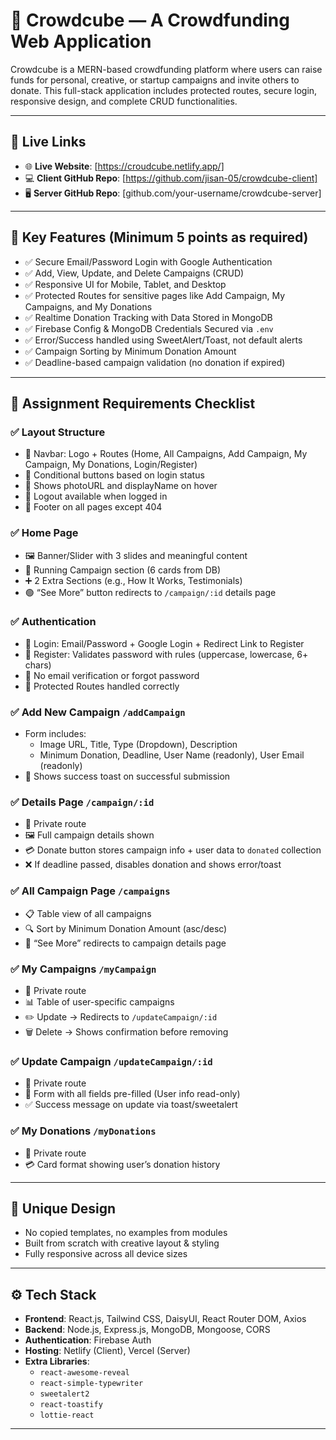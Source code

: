 # 🚀 Crowdcube — A Crowdfunding Web Application

Crowdcube is a MERN-based crowdfunding platform where users can raise funds for personal, creative, or startup campaigns and invite others to donate. This full-stack application includes protected routes, secure login, responsive design, and complete CRUD functionalities.

---

## 🔗 Live Links

- 🌐 **Live Website**: [https://croudcube.netlify.app/]
- 💻 **Client GitHub Repo**: [https://github.com/jisan-05/crowdcube-client]
- 🖥️ **Server GitHub Repo**: [github.com/your-username/crowdcube-server]

---

## 📌 Key Features (Minimum 5 points as required)

- ✅ Secure Email/Password Login with Google Authentication
- ✅ Add, View, Update, and Delete Campaigns (CRUD)
- ✅ Responsive UI for Mobile, Tablet, and Desktop
- ✅ Protected Routes for sensitive pages like Add Campaign, My Campaigns, and My Donations
- ✅ Realtime Donation Tracking with Data Stored in MongoDB
- ✅ Firebase Config & MongoDB Credentials Secured via `.env`
- ✅ Error/Success handled using SweetAlert/Toast, not default alerts
- ✅ Campaign Sorting by Minimum Donation Amount
- ✅ Deadline-based campaign validation (no donation if expired)

---

## 🧾 Assignment Requirements Checklist

### ✅ Layout Structure
- 🔹 Navbar: Logo + Routes (Home, All Campaigns, Add Campaign, My Campaign, My Donations, Login/Register)
- 🔹 Conditional buttons based on login status
- 🔹 Shows photoURL and displayName on hover
- 🔹 Logout available when logged in
- 🔹 Footer on all pages except 404

### ✅ Home Page
- 🖼️ Banner/Slider with 3 slides and meaningful content
- 📣 Running Campaign section (6 cards from DB)
- ➕ 2 Extra Sections (e.g., How It Works, Testimonials)
- 🟢 “See More” button redirects to `/campaign/:id` details page

### ✅ Authentication
- 📄 Login: Email/Password + Google Login + Redirect Link to Register
- 📄 Register: Validates password with rules (uppercase, lowercase, 6+ chars)
- 🚫 No email verification or forgot password
- 🔐 Protected Routes handled correctly

### ✅ Add New Campaign `/addCampaign`
- Form includes:
  - Image URL, Title, Type (Dropdown), Description
  - Minimum Donation, Deadline, User Name (readonly), User Email (readonly)
- 🧾 Shows success toast on successful submission

### ✅ Details Page `/campaign/:id`
- 🔐 Private route
- 🖼️ Full campaign details shown
- 💳 Donate button stores campaign info + user data to `donated` collection
- ❌ If deadline passed, disables donation and shows error/toast

### ✅ All Campaign Page `/campaigns`
- 📋 Table view of all campaigns
- 🔍 Sort by Minimum Donation Amount (asc/desc)
- 🔗 “See More” redirects to campaign details page

### ✅ My Campaigns `/myCampaign`
- 🔐 Private route
- 📊 Table of user-specific campaigns
- ✏️ Update → Redirects to `/updateCampaign/:id`
- 🗑️ Delete → Shows confirmation before removing

### ✅ Update Campaign `/updateCampaign/:id`
- 🔐 Private route
- 📝 Form with all fields pre-filled (User info read-only)
- ✅ Success message on update via toast/sweetalert

### ✅ My Donations `/myDonations`
- 🔐 Private route
- 💳 Card format showing user’s donation history

---

## 🎨 Unique Design
- No copied templates, no examples from modules
- Built from scratch with creative layout & styling
- Fully responsive across all device sizes

---

## ⚙️ Tech Stack

- **Frontend**: React.js, Tailwind CSS, DaisyUI, React Router DOM, Axios
- **Backend**: Node.js, Express.js, MongoDB, Mongoose, CORS
- **Authentication**: Firebase Auth
- **Hosting**: Netlify (Client), Vercel (Server)
- **Extra Libraries**:
  - `react-awesome-reveal`
  - `react-simple-typewriter`
  - `sweetalert2`
  - `react-toastify`
  - `lottie-react`

---
